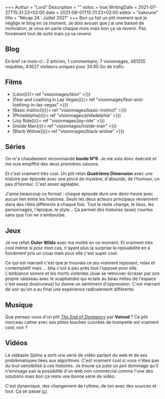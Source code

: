 +++
Author = "Lord"
Description = ""
notoc = true
WritingDate = 2021-07-27T15:31:23+02:00
date = 2021-08-01T15:31:23+02:00
editor = "kakoune"
title = "Récap 24 : Juillet 2021"
+++
Bon ça fait un ptit moment que je néglige le blog en ce moment.
Je dois avouer que j'ai une baisse de motivation, je vous en parle chaque mois mais bon ça va revenir.
Pas forcément tout de suite mais ça va revenir.

## Blog

En bref ce mois-ci : 2 articles, 1 commentaire, 7 visionnages, 481255 requêtes, 43627 visiteurs uniques pour 34.95 Go de trafic.

## Films

  - [Léon]({{< ref "visionnages/léon" >}})
  - [Fear and Loathing in Las Vegas]({{< ref "visionnages/fear-and-loathing-in-las-vegas" >}})
  - [Basic Instinct]({{< ref "visionnages/basic-instinct" >}})
  - [Philadelphia]({{< ref "visionnages/philadelphia" >}})
  - [Joy Ride]({{< ref "visionnages/joy-ride" >}})
  - [Inside Man]({{< ref "visionnages/inside-man" >}})
  - [Black Widow]({{< ref "visionnages/black-widow" >}})

## Séries
On m'a chaudement recommandé **Inside N°9**.
Je me suis donc éxécuté et me suis empiffré des deux premières saisons.

Et c'est vraiment très cool.
Un ptit relan **Quatrième Dimension** avec une histoire par épisode avec une pincé de mystère, d'absurde, de l'humour, un peu d'horreur.
C'est assez agréable.

J'aime beaucoup ce format : chaque épisode dure une demi-heure avec aucun lien entre les histoires.
Seuls les deux acteurs principaux reviennent dans des rôles différents à chaque fois.
Tout le reste change, le lieux, les personnages, l'époque, le style…
Ça permet des histoires assez courtes sans que l'on ne s'embourbe.

## Jeux
Je me refait **Outer Wilds** avec ma moitié en ce moment.
Et vraiment très cool même si pour mon cas, n'ayant plus la surprise la rejouabilité en a forcément pris un coup mais pour elle c'est super cool.

Ce qui est marrant c'est que je trouvais ce jeu vraiment reposant, relax et contemplatif mais … bha c'est à peu près tout l'opposé pour elle.
L'ambiance sonore et les morts violentes (ouai se retrouver écraser par son propre vaisseau avec le scaphandre qui éclate au beau milieu de l'espace c'est assez douloureux) lui donne un sentiment d'oppression.
C'est marrant de voir qu'on a au final une expérience radicalement différente.

## Musique
Que pensez-vous d'un ptit *[The End of Dormancy](https://www.youtube.com/watch?v=iv321MReYW4)* par **Voivod** ?
Ce ptit morceau calme avec ses ptites touches cuivrées de trompette est vraiment cool, non ?

## Vidéos
Le vidéaste *Spline* a sorti une série de vidéo parlant du web et de ses problèmatiques liées aux algoritmes.
C'est vraiment cool si vous n'êtes pas du tout sensibilisé à ces histoires.
Je trouve ça juste un poil dommage qu'il n'envisage pas la possibilité d'un web non commercial comme l'une des solutions mais bon ça reste une bonne série de vidéo.

C'est dynamique, des changement de rythme, de ton avec des sources et tout.
Ça se passe [ici](https://www.youtube.com/watch?v=d8yKfp1moDQ&pp=sAQA).

